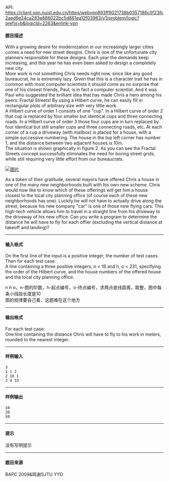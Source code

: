 API: https://client.vpn.nuist.edu.cn/https/webvpn893ff9021738b0357186c0f23fc2aed6e24ca283e886022bc5d861ea12f03963/v1/problem/logic?prefix=b&logicId=2263&enlink-vpn

#### 题目描述

With a growing desire for modernization in our increasingly larger cities comes a need for new street designs. Chris is one of the unfortunate city planners responsible for these designs. Each year the demands keep increasing, and this year he has even been asked to design a completely new city.  
More work is not something Chris needs right now, since like any good bureaucrat, he is extremely lazy. Given that this is a character trait he has in common with most computer scientists it should come as no surprise that one of his closest friends, Paul, is in fact a computer scientist. And it was Paul who suggested the brilliant idea that has made Chris a hero among his peers: Fractal Streets! By using a Hilbert curve, he can easily fill in rectangular plots of arbitrary size with very little work.  
A Hilbert curve of order 1 consists of one "cup". In a Hilbert curve of order 2 that cup is replaced by four smaller but identical cups and three connecting roads. In a Hilbert curve of order 3 those four cups are in turn replaced by four identical but still smaller cups and three connecting roads, etc. At each corner of a cup a driveway (with mailbox) is placed for a house, with a simple successive numbering. The house in the top left corner has number 1, and the distance between two adjacent houses is 10m.  
The situation is shown graphically in figure 2. As you can see the Fractal Streets concept successfully eliminates the need for boring street grids, while still requiring very little effort from our bureaucrats.  

[![图片](../file/2263_0.png)](http://poj.org/images/3889_1.png)

As a token of their gratitude, several mayors have offered Chris a house in one of the many new neighborhoods built with his own new scheme. Chris would now like to know which of these offerings will get him a house closest to the local city planning office (of course each of these new neighborhoods has one). Luckily he will not have to actually drive along the street, because his new company "car" is one of those new flying cars. This high-tech vehicle allows him to travel in a straight line from his driveway to the driveway of his new office. Can you write a program to determine the distance he will have to fly for each offier (excluding the vertical distance at takeoff and landing)?

---

#### 输入格式

On the first line of the input is a positive integer, the number of test cases. Then for each test case:  
A line containing a three positive integers, n < 16 and h, o < 231, specifying the order of the Hilbert curve, and the house numbers of the offered house and the local city planning office.

n h o，n-图的阶数，h-起点编号，o-终点编号，求两点直线距离，取整，图中每条小线段长度是10  
图的规律要自己看，这题难在这个地方  

---

#### 输出格式

For each test case:  
One line containing the distance Chris will have to fly to his work in meters, rounded to the nearest integer.

---

#### 样例输入
```
3
1 1 2
2 16 1
3 4 33

```

---

#### 样例输出
```
10
30
50

```

---

#### 提示

没有写明提示

---

#### 题目来源

BAPC 2009&鸣谢SJTU YYD